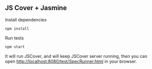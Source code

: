 ## JS Cover + Jasmine

Install dependencies
```sh
npm install
```

Run tests
```sh
npm start
```

It will run JSCover, and will keep JSCover server running, then you can open [http://localhost:8080/test/SpecRunner.html](http://localhost:8080/test/SpecRunner.html) in your browser.
